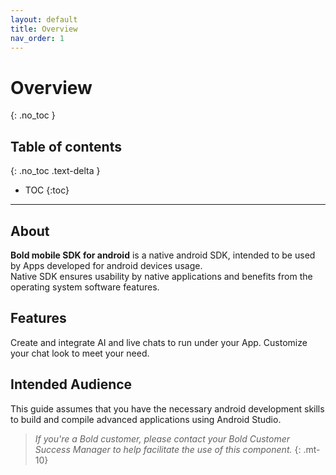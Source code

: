 ```yaml
---
layout: default
title: Overview
nav_order: 1
---
```


# Overview
{: .no_toc }

## Table of contents
{: .no_toc .text-delta }

- TOC
{:toc}

---

## About
**Bold mobile SDK for android** is a native android SDK, intended to be used by Apps developed for android devices usage.   
Native SDK ensures usability by native applications and benefits from the operating system software features. 

## Features
Create and integrate AI and live chats to run under your App.
Customize your chat look to meet your need.

## Intended Audience
This guide assumes that you have the necessary android development skills to build and compile advanced applications using Android Studio.  

> *If you're a Bold customer, please contact your Bold Customer Success Manager to help facilitate the use of this component.* 
{: .mt-10} 

